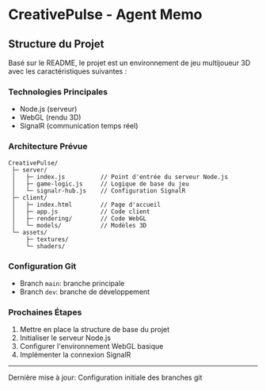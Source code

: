 # CreativePulse - Agent Memo

## Structure du Projet

Basé sur le README, le projet est un environnement de jeu multijoueur 3D avec les caractéristiques suivantes :

### Technologies Principales
- Node.js (serveur)
- WebGL (rendu 3D)
- SignalR (communication temps réel)

### Architecture Prévue
```
CreativePulse/
 ├─ server/
 │   ├─ index.js          // Point d'entrée du serveur Node.js
 │   ├─ game-logic.js     // Logique de base du jeu
 │   └─ signalr-hub.js    // Configuration SignalR
 ├─ client/
 │   ├─ index.html        // Page d'accueil
 │   ├─ app.js            // Code client
 │   ├─ rendering/        // Code WebGL
 │   └─ models/           // Modèles 3D
 └─ assets/
     ├─ textures/
     └─ shaders/
```

### Configuration Git
- Branch `main`: branche principale
- Branch `dev`: branche de développement

### Prochaines Étapes
1. Mettre en place la structure de base du projet
2. Initialiser le serveur Node.js
3. Configurer l'environnement WebGL basique
4. Implémenter la connexion SignalR

---
Dernière mise à jour: Configuration initiale des branches git
